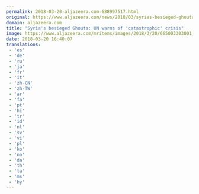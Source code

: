 ```yaml
---
permalink: 2018-03-20-aljazeera.com-688997517.html
original: https://www.aljazeera.com/news/2018/03/syrias-besieged-ghouta-warns-catastrophic-crisis-180320155926658.html
domain: aljazeera.com
title: "Syria's besieged Ghouta: UN warns of 'catastrophic' crisis"
image: https://www.aljazeera.com/mritems/images/2018/3/20/665003303001_5754912401001_5754883823001-th.jpg
date: 2018-03-20 16:40:07
translations: 
 - 'es'
 - 'de'
 - 'ru'
 - 'ja'
 - 'fr'
 - 'it'
 - 'zh-CN'
 - 'zh-TW'
 - 'ar'
 - 'fa'
 - 'pt'
 - 'hi'
 - 'tr'
 - 'id'
 - 'nl'
 - 'sv'
 - 'vi'
 - 'pl'
 - 'ko'
 - 'no'
 - 'da'
 - 'th'
 - 'ta'
 - 'ms'
 - 'hy'
---
```


